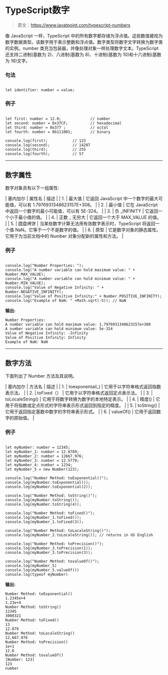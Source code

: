 # TypeScript数字

> 原文：<https://www.javatpoint.com/typescript-numbers>

像 JavaScript 一样，TypeScript 中的所有数字都存储为浮点值。这些数值被视为数字数据类型。该数字用于表示整数和浮点值。数字类型将数字文字转换为数字类的实例。number 类充当包装器，并像处理对象一样处理数字文本。TypeScript 还支持二进制(基数为 2)、八进制(基数为 8)、十进制(基数为 10)和十六进制(基数为 16)文字。

### 句法

```

let identifier: number = value;

```

### 例子

```

let first: number = 12.0;             // number 
let second: number = 0x37CF;          // hexadecimal
let third: number = 0o377 ;           // octal
let fourth: number = 0b111001;        // binary 

console.log(first);           // 123
console.log(second);          // 14287
console.log(third);           // 255
console.log(fourth);          // 57

```

* * *

## 数字属性

数字对象具有以下一组属性:

| 塞内加尔 | 属性名 | 描述 |
| 1. | 最大值 | 它返回 JavaScript 中一个数字的最大可能值，可以有 1.7976931348623157E+308。 |
| 2. | 最小值 | 它在 JavaScript 中返回一个数字的最小可能值，可以有 5E-324。 |
| 3. | 负 _INFINITY | 它返回一个小于最小值的值。 |
| 4. | 正数 _ 无穷大 | 它返回一个大于 MAX_VALUE 的值。 |
| 5. | 圆盘烤饼 | 当某些数字计算无法用有效数字表示时，TypeScript 将返回一个值 NaN。它等于一个不是数字的值。 |
| 6. | 原型 | 它是数字对象的静态属性。它用于为当前文档中的 Number 对象分配新的属性和方法。 |

### 例子

```

console.log("Number Properties: "); 
console.log("A number variable can hold maximum value: " + Number.MAX_VALUE); 
console.log("A number variable can hold minimum value: " + Number.MIN_VALUE); 
console.log("Value of Negative Infinity: " + Number.NEGATIVE_INFINITY); 
console.log("Value of Positive Infinity:" + Number.POSITIVE_INFINITY);
console.log("Example of NaN: " +Math.sqrt(-5)); // NaN

```

**输出:**

```
Number Properties: 
A number variable can hold maximum value: 1.7976931348623157e+308
A number variable can hold minimum value: 5e-324
Value of Negative Infinity: -Infinity
Value of Positive Infinity: Infinity
Example of NaN: NaN

```

* * *

## 数字方法

下面列出了 Number 方法及其说明。

| 塞内加尔 | 方法名 | 描述 |
| 1. | toexponentail_) | 它用于以字符串格式返回指数表示法。 |
| 2. | toFixed（） | 它用于以字符串格式返回定点表示法。 |
| 3. | toLocaleString() | 它用于将数字转换为数字的本地特定表示。 |
| 4. | 精度() | 它用于将指数或定点形式的字符串表示形式返回到指定的精度。 |
| 5. | toString() | 它用于返回指定基数中数字的字符串表示形式。 |
| 6. | valueOf() | 它用于返回数字的原始值。 |

### 例子

```

let myNumber: number = 12345;
let myNumber_1: number = 12.8789;
let myNumber_2: number = 12667.976;
let myNumber_3: number = 12.5779;
let myNumber_4: number = 1234;
let myNumber_5 = new Number(123);

console.log("Number Method: toExponential()");
console.log(myNumber.toExponential()); 
console.log(myNumber.toExponential(2));

console.log("Number Method: toString()");
console.log(myNumber.toString());
console.log(myNumber.toString(4));

console.log("Number Method: toFixed()");
console.log(myNumber_1.toFixed());
console.log(myNumber_1.toFixed(3));

console.log("Number Method: toLocaleString()");
console.log(myNumber_2.toLocaleString()); // returns in US English

console.log("Number Method: toPrecision()");
console.log(myNumber_3.toPrecision(1)); 
console.log(myNumber_3.toPrecision(3));

console.log("Number Method: tovalueOf()");
console.log(myNumber_5)
console.log(myNumber_5.valueOf())
console.log(typeof myNumber)

```

**输出:**

```
Number Method: toExponential()
1.2345e+4
1.23e+4
Number Method: toString()
12345
3000321
Number Method: toFixed()
13
12.879
Number Method: toLocaleString()
12,667.976
Number Method: toPrecision()
1e+1
12.6
Number Method: tovalueOf()
[Number: 123]
123
number

```